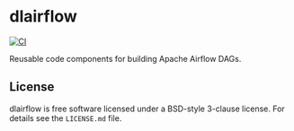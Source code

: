 # dlairflow

[![CI](https://github.com/astro-datalab/dlairflow/actions/workflows/CI.yml/badge.svg)](https://github.com/astro-datalab/dlairflow/actions/workflows/CI.yml)

Reusable code components for building Apache Airflow DAGs.

## License

dlairflow is free software licensed under a BSD-style 3-clause license.
For details see the ``LICENSE.md`` file.
